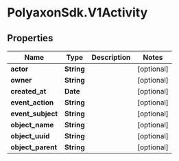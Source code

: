 # PolyaxonSdk.V1Activity

## Properties

Name | Type | Description | Notes
------------ | ------------- | ------------- | -------------
**actor** | **String** |  | [optional] 
**owner** | **String** |  | [optional] 
**created_at** | **Date** |  | [optional] 
**event_action** | **String** |  | [optional] 
**event_subject** | **String** |  | [optional] 
**object_name** | **String** |  | [optional] 
**object_uuid** | **String** |  | [optional] 
**object_parent** | **String** |  | [optional] 


